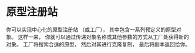 # 原型注册站

你可以实现中心化的原型注册站 （或工厂）， 其中包含一系列预定义的原型对象。 这样一来， 你就可以通过传递对象名称或其他参数的方式从工厂处获得新的对象。
工厂将搜索合适的原型， 然后对其进行克隆复制， 最后将副本返回给你。